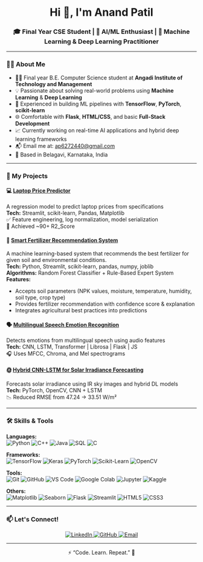 <h1 align="center">Hi 👋, I'm Anand Patil</h1>
<h3 align="center">🎓 Final Year CSE Student | 🤖 AI/ML Enthusiast | 🧠 Machine Learning & Deep Learning Practitioner</h3>

---

### 🧑‍💻 About Me
- 👨‍🎓 Final year B.E. Computer Science student at **Angadi Institute of Technology and Management**  
- 💡 Passionate about solving real-world problems using **Machine Learning** & **Deep Learning**  
- 🧠 Experienced in building ML pipelines with **TensorFlow**, **PyTorch**, **scikit-learn**  
- 🌐 Comfortable with **Flask**, **HTML/CSS**, and basic **Full-Stack Development**  
- 📈 Currently working on real-time AI applications and hybrid deep learning frameworks  
- 📬 Email me at: [ap6272440@gmail.com](mailto:ap6272440@gmail.com)  
- 📍 Based in Belagavi, Karnataka, India  

---

### 🚀 My Projects

#### 💻 [Laptop Price Predictor](https://github.com/Anand-b-patil/Laptop-Price-Predictor)
A regression model to predict laptop prices from specifications  
**Tech:** Streamlit, scikit-learn, Pandas, Matplotlib  
✅ Feature engineering, log normalization, model serialization  
🎯 Achieved ~90+ R2_Score

#### 🌿 [Smart Fertilizer Recommendation System](https://github.com/Anand-b-patil/Smart-Fertilizer-Recommendation-System)
A machine learning-based system that recommends the best fertilizer for given soil and environmental conditions.  
**Tech:** Python, Streamlit, scikit-learn, pandas, numpy, joblib  
**Algorithms:** Random Forest Classifier + Rule-Based Expert System  
**Features:**  
- Accepts soil parameters (NPK values, moisture, temperature, humidity, soil type, crop type)  
- Provides fertilizer recommendation with confidence score & explanation  
- Integrates agricultural best practices into predictions 

#### 🗣️ [Multilingual Speech Emotion Recognition](https://github.com/Anand-b-patil/Multilingual-speech-emotion-recognition-using-MFCC)
Detects emotions from multilingual speech using audio features  
**Tech:** CNN, LSTM, Transformer | Librosa | Flask | JS  
🎧 Uses MFCC, Chroma, and Mel spectrograms  

#### 🌞 [Hybrid CNN-LSTM for Solar Irradiance Forecasting](https://github.com/Anand-b-patil/Hybrid-CNN-LSTM-for-Solar-Irradiance-Forecasting)
Forecasts solar irradiance using IR sky images and hybrid DL models  
**Tech:** PyTorch, OpenCV, CNN + LSTM  
📉 Reduced RMSE from 47.24 → 33.51 W/m²  

---
### 🛠️ Skills & Tools

**Languages:**  
![Python](https://img.shields.io/badge/-Python-3776AB?logo=python&logoColor=white&style=for-the-badge)
![C++](https://img.shields.io/badge/-C++-00599C?logo=c%2B%2B&logoColor=white&style=for-the-badge)
![Java](https://img.shields.io/badge/-Java-007396?logo=java&logoColor=white&style=for-the-badge)
![SQL](https://img.shields.io/badge/-SQL-003B57?logo=postgresql&logoColor=white&style=for-the-badge)
![C](https://img.shields.io/badge/-C-A8B9CC?logo=c&logoColor=black&style=for-the-badge)

**Frameworks:**  
![TensorFlow](https://img.shields.io/badge/-TensorFlow-FF6F00?logo=tensorflow&logoColor=white&style=for-the-badge)
![Keras](https://img.shields.io/badge/-Keras-D00000?logo=keras&logoColor=white&style=for-the-badge)
![PyTorch](https://img.shields.io/badge/-PyTorch-EE4C2C?logo=pytorch&logoColor=white&style=for-the-badge)
![Scikit-Learn](https://img.shields.io/badge/-Scikit--Learn-F7931E?logo=scikit-learn&logoColor=white&style=for-the-badge)
![OpenCV](https://img.shields.io/badge/-OpenCV-5C3EE8?logo=opencv&logoColor=white&style=for-the-badge)

**Tools:**  
![Git](https://img.shields.io/badge/-Git-F05032?logo=git&logoColor=white&style=for-the-badge)
![GitHub](https://img.shields.io/badge/-GitHub-181717?logo=github&logoColor=white&style=for-the-badge)
![VS Code](https://img.shields.io/badge/-VS%20Code-007ACC?logo=visual-studio-code&logoColor=white&style=for-the-badge)
![Google Colab](https://img.shields.io/badge/-Google%20Colab-F9AB00?logo=google-colab&logoColor=white&style=for-the-badge)
![Jupyter](https://img.shields.io/badge/-Jupyter-F37626?logo=jupyter&logoColor=white&style=for-the-badge)
![Kaggle](https://img.shields.io/badge/-Kaggle-20BEFF?logo=kaggle&logoColor=white&style=for-the-badge)

**Others:**  
![Matplotlib](https://img.shields.io/badge/-Matplotlib-11557C?logo=matplotlib&logoColor=white&style=for-the-badge)
![Seaborn](https://img.shields.io/badge/-Seaborn-4B8BBE?style=for-the-badge)
![Flask](https://img.shields.io/badge/-Flask-000000?logo=flask&logoColor=white&style=for-the-badge)
![Streamlit](https://img.shields.io/badge/-Streamlit-FF4B4B?logo=streamlit&logoColor=white&style=for-the-badge)
![HTML5](https://img.shields.io/badge/-HTML5-E34F26?logo=html5&logoColor=white&style=for-the-badge)
![CSS3](https://img.shields.io/badge/-CSS3-1572B6?logo=css3&logoColor=white&style=for-the-badge)

---

### 📫 Let's Connect!
<p align="center">
  <a href="https://www.linkedin.com/in/anand-patil-789351289/" target="_blank">
    <img alt="LinkedIn" src="https://img.shields.io/badge/LinkedIn-0077B5?style=for-the-badge&logo=linkedin&logoColor=white" />
  </a>
  <a href="https://github.com/Anand-b-patil" target="_blank">
    <img alt="GitHub" src="https://img.shields.io/badge/GitHub-181717?style=for-the-badge&logo=github&logoColor=white" />
  </a>
  <a href="mailto:ap6272440@gmail.com">
    <img alt="Email" src="https://img.shields.io/badge/Email-D14836?style=for-the-badge&logo=gmail&logoColor=white" />
  </a>
</p>


---

<p align="center">
  ⚡ “Code. Learn. Repeat.” 🚀  
</p>
